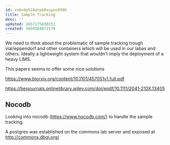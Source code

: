 ```yaml
---
id: xv6n4p518atpb0xuyoo939b
title: Sample Tracking
desc: ''
updated: 1657175830151
created: 1650384872179
---
```


We need to think about the problematic of sample tracking trough vial/eppendorf and other containers which will be used in our labas and others.
Ideally a lightweight system that wouldn't imply the deployment of a heavy LIMS.

This papers seems to offer some nice solutions

https://www.biorxiv.org/content/10.1101/457051v1.full.pdf

https://besjournals.onlinelibrary.wiley.com/doi/epdf/10.1111/2041-210X.13405



## Nocodb

Looking into nocodb (https://www.nocodb.com/) to handle the sample tracking.

A postgres was established on the commons lab server and exposed at http://commons.dbgi.org/




